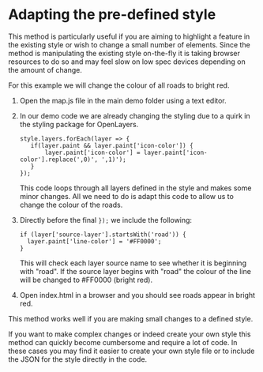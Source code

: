 # Adapting the pre-defined style

This method is particularly useful if you are aiming to highlight a feature in the existing style or wish to change a small number of elements. Since the method is manipulating the existing style on-the-fly it is taking browser resources to do so and may feel slow on low spec devices depending on the amount of change.

For this example we will change the colour of all roads to bright red.

1. Open the map.js file in the main demo folder using a text editor.

2. In our demo code we are already changing the styling due to a quirk in the styling package for OpenLayers.
   ```
   style.layers.forEach(layer => {
      if(layer.paint && layer.paint['icon-color']) {
          layer.paint['icon-color'] = layer.paint['icon-color'].replace(',0)', ',1)');
      }
   });
   ```
   This code loops through all layers defined in the style and makes some minor changes. All we need to do is adapt this code to allow us to change the colour of the roads.

3. Directly before the final `});` we include the following:
   ```
   if (layer['source-layer'].startsWith('road')) {
     layer.paint['line-color'] = '#FF0000';
   }
   ```
   This will check each layer source name to see whether it is beginning with "road". If the source layer begins with "road" the colour of the line will be changed to #FF0000 (bright red).

4. Open index.html in a browser and you should see roads appear in bright red.

This method works well if you are making small changes to a defined style.

If you want to make complex changes or indeed create your own style this method can quickly become cumbersome and require a lot of code. In these cases you may find it easier to create your own style file or to include the JSON for the style directly in the code.